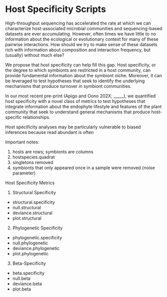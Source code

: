 # Host Specificity Scripts

High-throughput sequencing has accelerated the rate at which we can characterize host-associated microbial communities and sequencing-based datasets are ever accumulating. However, often times we have little to no information about the ecological or evolutionary context for many of these pairwise interactions. How should we try to make sense of these datasets rich with information about composition and interaction frequency, but (usually) without much else? 

We propose that host specificity can help fill this gap. Host specificity, or the degree to which symbionts are restricted in a host community, can provide fundamental information about the symbiont niche. Moreover, it can be leveraged to test hypotheses that seek to identify the underlying mechanisms that produce turnover in symbiont communities. 

In our most recent pre-print (Apigo and Oono 202X; _____), we quantified host specificity with a novel class of metrics to test hypotheses that integrate information about the endophyte lifestyle and features of the plant community that seek to understand general mechanisms that produce host-specific relationships. 

Host specificity analyses may be particularly vulnerable to biased inferences because read abundant is often 

Important notes:
1. hosts are rows; symbionts are columns
2. hostspecies.quadrat
3. singletons removed
4. symbionts that only appeared once in a sample were removed (noise parameter) 

Host Specificity Metrics 
1. Structural Specificity
 + structural.specificity
 + null.structural
 + deviance.structural
 + plot.structural 

2. Phylogenetic Specificity
 + phylogenetic.specificity
 + null.phylogenetic
 + deviance.phylogenetic
 + plot.phylogenetic 

3. Beta-Specificity
 + beta.specificity
 + null.beta
 + deviance.beta
 + plot.beta 



 
 

